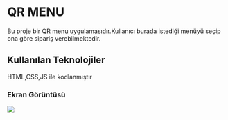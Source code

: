 <h1>QR MENU</h1>

Bu proje bir QR menu  uygulamasıdır.Kullanıcı burada istediği menüyü seçip ona göre sipariş verebilmektedir.

<h2>Kullanılan Teknolojiler</h2>

HTML,CSS,JS ile kodlanmıştır

<h3>Ekran Görüntüsü</h3>

![](video.gif)

